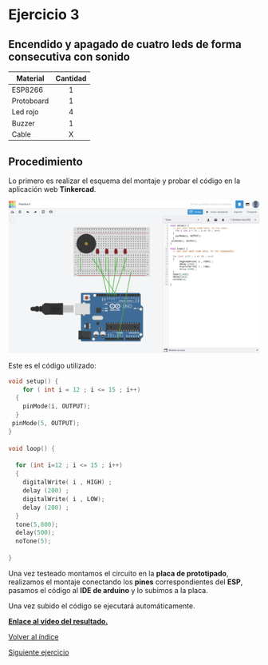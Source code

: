 <h1>Ejercicio 3</h1>

<h2>Encendido y apagado de cuatro leds de forma consecutiva con sonido</h2>

| Material        | Cantidad           |
| ------------- |:-------------:|
| ESP8266       | 1      |
| Protoboard    | 1      |
| Led rojo      | 4      |
| Buzzer        | 1      |
| Cable         | X      |      

<h2>Procedimiento</h2>

Lo primero es realizar el esquema del montaje y probar el código en la aplicación web __Tinkercad__.

<img src="img/Ejercicio_03.png" alt="Ejercicio_01.png" width="800"/>

Este es el código utilizado:

```c
void setup() {
    for ( int i = 12 ; i <= 15 ; i++)
  {
    pinMode(i, OUTPUT);
  }
 pinMode(5, OUTPUT);
}

void loop() {
    
  for (int i=12 ; i <= 15 ; i++)
  {
    digitalWrite( i , HIGH) ;
    delay (200) ;
    digitalWrite( i , LOW);
    delay (200) ;
  }
  tone(5,800);
  delay(500);
  noTone(5);

}
```

Una vez testeado montamos el circuito en la __placa de prototipado__, realizamos el montaje conectando los __pines__ correspondientes del __ESP__, pasamos el código al __IDE de arduino__ y lo subimos a la placa.

Una vez subido el código se ejecutará automáticamente.

__[Enlace al vídeo del resultado.](https://www.youtube.com/watch?v=ZGbAnuVAXnY&feature=youtu.be)__

[Volver al índice](readme.md)

[Siguiente ejercicio](Ejercicio4.md)
